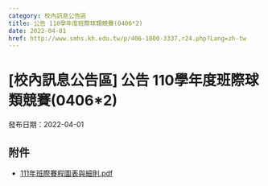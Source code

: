 ```yaml
---
category: 校內訊息公告區
title: 公告 110學年度班際球類競賽(0406*2)
date: 2022-04-01
href: http://www.smhs.kh.edu.tw/p/406-1000-3337,r24.php?Lang=zh-tw
---
```


# [校內訊息公告區] 公告 110學年度班際球類競賽(0406*2)

發布日期：2022-04-01



## 附件

- [111年班際賽程圖表與細則.pdf](https://www.smhs.kh.edu.tw/var/file/0/1000/attach/39/pta_3099_59029_95849.pdf)
